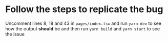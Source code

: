 # Follow the steps to replicate the bug

Uncomment lines 8, 18 and 43 in `pages/index.tsx` and run `yarn dev` to see how the output **should** be and then run `yarn build` and `yarn start` to see the issue

